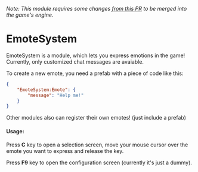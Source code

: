*Note: This module requires some changes [from this PR](https://github.com/MovingBlocks/Terasology/pull/3200) to be merged into the game's engine.*
# EmoteSystem
EmoteSystem is a module, which lets you express emotions in the game! Currently, only customized chat 
messages are avaiable.

To create a new emote, you need a prefab with a piece of code like this:

```json
{
    "EmoteSystem:Emote": {
        "message": "Help me!"
    }
}
```
Other modules also can register their own emotes! (just include a prefab)

#### Usage:

Press **C** key to open a selection screen, move your mouse cursor over the emote you want to express and release the key. 

Press **F9** key to open the configuration screen (currently it's just a dummy).